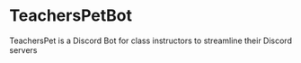 # TeachersPetBot
TeachersPet is a Discord Bot for class instructors to streamline their Discord servers
